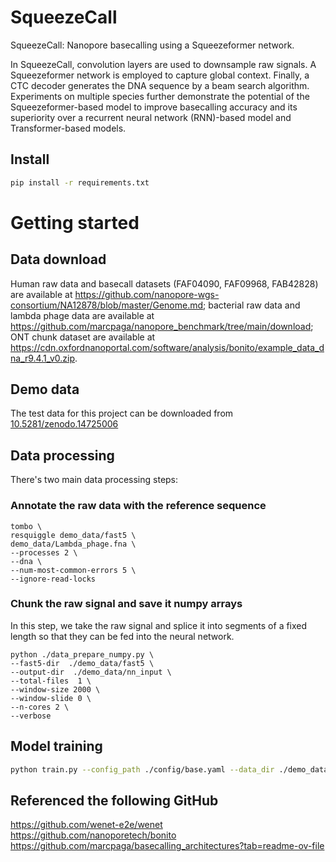 # SqueezeCall
SqueezeCall: Nanopore basecalling using a Squeezeformer network.  

In SqueezeCall, convolution layers are used to downsample raw signals. A Squeezeformer network is employed to capture global context. Finally, a CTC decoder generates the DNA sequence by a beam search algorithm. Experiments on multiple species further demonstrate the potential of the Squeezeformer-based model to improve basecalling accuracy and its superiority over a recurrent neural network (RNN)-based model and Transformer-based models.

## Install

``` sh
pip install -r requirements.txt
```

# Getting started

## Data download
Human raw data and basecall datasets (FAF04090, FAF09968, FAB42828) are available at https://github.com/nanopore-wgs-consortium/NA12878/blob/master/Genome.md; bacterial raw data and lambda phage data are available at https://github.com/marcpaga/nanopore_benchmark/tree/main/download; ONT chunk dataset are available at https://cdn.oxfordnanoportal.com/software/analysis/bonito/example_data_dna_r9.4.1_v0.zip.

## Demo data

The test data for this project can be downloaded from [10.5281/zenodo.14725006](https://zenodo.org/records/14725007)

## Data processing

There's two main data processing steps:

### Annotate the raw data with the reference sequence

```
tombo \
resquiggle demo_data/fast5 \
demo_data/Lambda_phage.fna \
--processes 2 \
--dna \
--num-most-common-errors 5 \
--ignore-read-locks
```

### Chunk the raw signal and save it numpy arrays

In this step, we take the raw signal and splice it into segments of a fixed length so that they can be fed into the neural network.

```
python ./data_prepare_numpy.py \
--fast5-dir  ./demo_data/fast5 \
--output-dir  ./demo_data/nn_input \
--total-files  1 \
--window-size 2000 \
--window-slide 0 \
--n-cores 2 \
--verbose
```

## Model training
``` sh
python train.py --config_path ./config/base.yaml --data_dir ./demo_data/nn_input
```

## Referenced the following GitHub
https://github.com/wenet-e2e/wenet  
https://github.com/nanoporetech/bonito  
https://github.com/marcpaga/basecalling_architectures?tab=readme-ov-file

